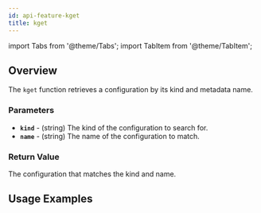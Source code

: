 ```yaml
---
id: api-feature-kget
title: kget
---
```


import Tabs from '@theme/Tabs';
import TabItem from '@theme/TabItem';

## Overview
The `kget` function retrieves a configuration by its kind and metadata name.
### Parameters
- **`kind`** - (string) The kind of the configuration to search for.
- **`name`** - (string) The name of the configuration to match.


### Return Value
The configuration that matches the kind and name.
## Usage Examples